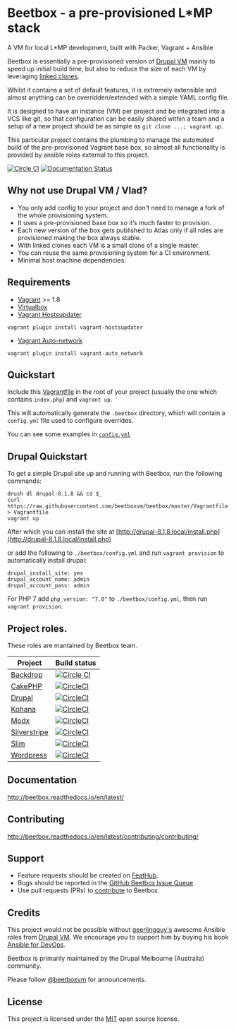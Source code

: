 # Beetbox - a pre-provisioned L*MP stack

A VM for local L*MP development, built with Packer, Vagrant + Ansible

Beetbox is essentially a pre-provisioned version of [Drupal VM](http://www.drupalvm.com/) mainly to speed up initial build time, but also to reduce the size of each VM by leveraging [linked clones](https://www.hashicorp.com/blog/vagrant-1-8.html).

Whilst it contains a set of default features, it is extremely extensible and almost anything can be overridden/extended with a simple YAML config file.

It is designed to have an instance (VM) per project and be integrated into a VCS like git, so that configuration can be easily shared within a team and a setup of a new project should be as simple as `git clone ...; vagrant up`.

This particular project contains the plumbing to manage the automated build of the pre-provisioned Vagrant base box, so almost all functionality is provided by ansible roles external to this project.

[![Circle CI](https://circleci.com/gh/beetboxvm/beetbox.svg?style=shield)](https://circleci.com/gh/beetboxvm/beetbox) [![Documentation Status](https://readthedocs.org/projects/beetbox/badge/?version=stable)](http://beetbox.readthedocs.org/en/stable/?badge=stable)

## Why not use Drupal VM / Vlad?

* You only add config to your project and don't need to manage a fork of the whole provisioning system.
* It uses a pre-provisioned base box so it’s much faster to provision.
* Each new version of the box gets published to Atlas only if all roles are provisioned making the box always stable.
* With linked clones each VM is a small clone of a single master.
* You can reuse the same provisioning system for a CI environment.
* Minimal host machine dependencies.

## Requirements

* [Vagrant](https://www.vagrantup.com/) >= 1.8
* [Virtualbox](https://www.virtualbox.org/)
* [Vagrant Hostsupdater](https://github.com/cogitatio/vagrant-hostsupdater)
```
vagrant plugin install vagrant-hostsupdater
```
* [Vagrant Auto-network](https://github.com/oscar-stack/vagrant-auto_network)
```
vagrant plugin install vagrant-auto_network
```

## Quickstart

Include this [Vagrantfile](https://raw.githubusercontent.com/beetboxvm/beetbox/master/Vagrantfile) in the root of your project (usually the one which contains `index.php`) and `vagrant up`.

This will automatically generate the `.beetbox` directory, which will contain a `config.yml` file used to configure overrides.

You can see some examples in [`config.yml`](https://github.com/beetboxvm/beetbox/blob/master/.beetbox/config.yml)

## Drupal Quickstart

To get a simple Drupal site up and running with Beetbox, run the following commands:

```
drush dl drupal-8.1.8 && cd $_
curl https://raw.githubusercontent.com/beetboxvm/beetbox/master/Vagrantfile > Vagrantfile
vagrant up
```

After which you can install the site at [http://drupal-8.1.8.local/install.php](http://drupal-8.1.8.local/install.php)

or add the following to `./beetbox/config.yml` and run `vagrant provision` to automatically install drupal:

```
drupal_install_site: yes
drupal_account_name: admin
drupal_account_pass: admin
```

For PHP 7 add `php_version: "7.0"` to `./beetbox/config.yml`, then run `vagrant provision`.

## Project roles.

These roles are mantained by Beetbox team.

| Project | Build status |
| --- | --- |
| [Backdrop](https://github.com/beetboxvm/ansible-role-beetbox-backdrop) | [![Circle CI](https://circleci.com/gh/beetboxvm/ansible-role-beetbox-backdrop.svg?style=shield)](https://circleci.com/gh/beetboxvm/ansible-role-beetbox-backdrop) |
| [CakePHP](https://github.com/beetboxvm/ansible-role-beetbox-cakephp) | [![CircleCI](https://circleci.com/gh/beetboxvm/ansible-role-beetbox-cakephp.svg?style=shield)](https://circleci.com/gh/beetboxvm/ansible-role-beetbox-cakephp) |
| [Drupal](https://github.com/beetboxvm/ansible-role-beetbox-drupal) | [![CircleCI](https://circleci.com/gh/beetboxvm/ansible-role-beetbox-drupal.svg?style=shield)](https://circleci.com/gh/beetboxvm/ansible-role-beetbox-drupal) |
| [Kohana](https://github.com/beetboxvm/ansible-role-beetbox-kohana) | [![CircleCI](https://circleci.com/gh/beetboxvm/ansible-role-beetbox-kohana.svg?style=shield)](https://circleci.com/gh/beetboxvm/ansible-role-beetbox-kohana) |
| [Modx](https://github.com/beetboxvm/ansible-role-beetbox-modx) | [![CircleCI](https://circleci.com/gh/beetboxvm/ansible-role-beetbox-modx.svg?style=shield)](https://circleci.com/gh/beetboxvm/ansible-role-beetbox-modx) |
| [Silverstripe](https://github.com/beetboxvm/ansible-role-beetbox-silverstripe) | [![CircleCI](https://circleci.com/gh/beetboxvm/ansible-role-beetbox-silverstripe.svg?style=shield)](https://circleci.com/gh/beetboxvm/ansible-role-beetbox-silverstripe) |
| [Slim](https://github.com/beetboxvm/ansible-role-beetbox-slim) | [![CircleCI](https://circleci.com/gh/beetboxvm/ansible-role-beetbox-slim.svg?style=shield)](https://circleci.com/gh/beetboxvm/ansible-role-beetbox-slim) |
| [Wordpress](https://github.com/beetboxvm/ansible-role-beetbox-wordpress) | [![CircleCI](https://circleci.com/gh/beetboxvm/ansible-role-beetbox-wordpress.svg?style=shield)](https://circleci.com/gh/beetboxvm/ansible-role-beetbox-wordpress) |

## Documentation

http://beetbox.readthedocs.io/en/latest/

## Contributing

http://beetbox.readthedocs.io/en/latest/contributing/contributing/

## Support

* Feature requests should be created on [FeatHub](http://feathub.com/beetboxvm/beetbox).
* Bugs should be reported in the [GitHub Beetbox Issue Queue](https://github.com/beetboxvm/beetbox/issues).
* Use pull requests (PRs) to [contribute](http://beetbox.readthedocs.io/en/latest/contributing/contributing/) to Beetbox.

## Credits
This project would not be possible without [geerlingguy's](https://github.com/geerlingguy) awesome Ansible roles from [Drupal VM](https://github.com/geerlingguy/drupal-vm).
We encourage you to support him by buying his book [Ansible for DevOps](http://ansiblefordevops.com/).

Beetbox is primarily maintained by the Drupal Melbourne (Australia) community.

Please follow [@beetboxvm](https://twitter.com/beetboxvm) for announcements.

## License

This project is licensed under the [MIT](https://opensource.org/licenses/MIT) open source license.
